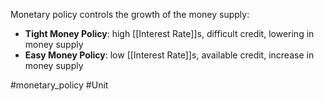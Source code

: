 Monetary policy controls the growth of the money supply:

- **Tight Money Policy**: high [[Interest Rate]]s, difficult credit, lowering in money supply
- **Easy Money Policy**: low [[Interest Rate]]s, available credit, increase in money supply

#monetary_policy #Unit 